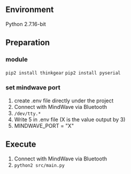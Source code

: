 ## Environment
Python 2.7.16-bit

## Preparation
### module
`pip2 install thinkgear`
`pip2 install pyserial`

### set mindwave port
1. create .env file directly under the project
2. Connect with MindWave via Bluetooth
3. `/dev/tty.*`
4. Write 5 in .env file (X is the value output by 3)
5. MINDWAVE_PORT = "X"

## Execute
1. Connect with MindWave via Bluetooth
2. `python2 src/main.py`